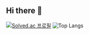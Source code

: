 ## Hi there 👋

[![Solved.ac
프로필](http://mazassumnida.wtf/api/v2/generate_badge?boj={handle})](https://solved.ac/{handle})
![Top Langs](https://github-readme-stats.vercel.app/api/top-langs/?username=anuraghazra&layout=compact)

<!--
**flower0207/flower0207** is a ✨ _special_ ✨ repository because its `README.md` (this file) appears on your GitHub profile.

Here are some ideas to get you started:

- 🔭 I’m currently working on ...
- 🌱 I’m currently learning ...
- 👯 I’m looking to collaborate on ...
- 🤔 I’m looking for help with ...
- 💬 Ask me about ...
- 📫 How to reach me: ...
- 😄 Pronouns: ...
- ⚡ Fun fact: ...
-->
